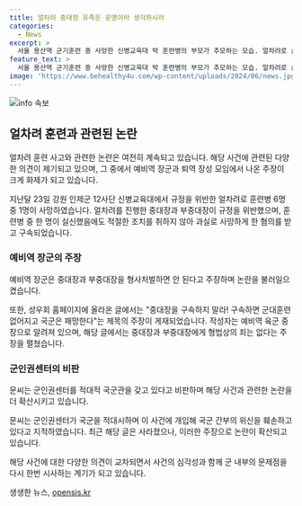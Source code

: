 ```yaml
---
title: 얼차려 중대장 유족은 운명이라 생각하시라
categories:
  - News
excerpt: >
  서울 용산역 군기훈련 중 사망한 신병교육대 박 훈련병의 부모가 추모하는 모습. 얼차려로 숨진 훈련병과 관련, 예비역 장군의 주장과 논란, 글 삭제 등 논란의 중심. 기존 규정과의 충돌, 훈련 간부의 책임, 군인권센터 비판 등 다양한 시각과 사안의 전개. 현재 사건 관련한 논란은 계속되고 있음. (150자)
feature_text: >
  서울 용산역 군기훈련 중 사망한 신병교육대 박 훈련병의 부모가 추모하는 모습. 얼차려로 숨진 훈련병과 관련, 예비역 장군의 주장과 논란, 글 삭제 등 논란의 중심. 기존 규정과의 충돌, 훈련 간부의 책임, 군인권센터 비판 등 다양한 시각과 사안의 전개. 현재 사건 관련한 논란은 계속되고 있음. (150자)
image: 'https://www.behealthy4u.com/wp-content/uploads/2024/06/news.jpg'
---
```


<p><img src="https://www.behealthy4u.com/wp-content/uploads/2024/06/news.jpg" alt="info 속보" /></p>

<h2 data-ke-size="size26">얼차려 훈련과 관련된 논란</h2>

<p>얼차려 훈련 사고와 관련한 논란은 여전히 계속되고 있습니다. 해당 사건에 관련된 다양한 의견이 제기되고 있으며, 그 중에서 예비역 장군과 퇴역 장성 모임에서 나온 주장이 크게 화제가 되고 있습니다.</p>

<p data-ke-size="size16">지난달 23일 강원 인제군 12사단 신병교육대에서 규정을 위반한 얼차려로 훈련병 6명 중 1명이 사망하였습니다. 얼차려를 진행한 중대장과 부중대장이 규정을 위반했으며, 훈련병 중 한 명이 실신했음에도 적절한 조치를 취하지 않아 과실로 사망하게 한 혐의를 받고 구속되었습니다.</p>

<h3>예비역 장군의 주장</h3>

<p>예비역 장군은 중대장과 부중대장을 형사처벌하면 안 된다고 주장하며 논란을 불러일으켰습니다. </p>

<p data-ke-size="size16">또한, 성우회 홈페이지에 올라온 글에서는 "중대장을 구속하지 말라! 구속하면 군대훈련 없어지고 국군은 패망한다"는 제목의 주장이 게재되었습니다. 작성자는 예비역 육군 중장으로 알려져 있으며, 해당 글에서는 중대장과 부중대장에게 형법상의 죄는 없다는 주장을 펼쳤습니다.</p>

<h3>군인권센터의 비판</h3>

<p>문씨는 군인권센터를 적대적 국군관을 갖고 있다고 비판하며 해당 사건과 관련한 논란을 더 확산시키고 있습니다.</p>

<p data-ke-size="size16">문씨는 군인권센터가 국군을 적대시하며 이 사건에 개입해 국군 간부의 위신을 훼손하고 있다고 지적하였습니다. 최근 해당 글은 사라졌으나, 이러한 주장으로 논란이 확산되고 있습니다.</p>

<p>해당 사건에 대한 다양한 의견이 교차되면서 사건의 심각성과 함께 군 내부의 문제점을 다시 한번 시사하는 계기가 되고 있습니다.</p>
생생한 뉴스, <a href="https://opensis.kr" rel="dofollow">opensis.kr</a>


